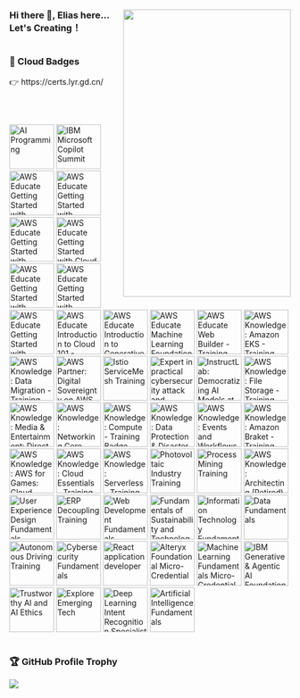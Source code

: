 

<h1 ></h1>

<div>
  <img src="https://cdn.jsdelivr.net/gh/OrekiYuta/OrekiYuta@1.0.1/OrekiYuta.png"  height="515" width="300" align="right">
</div>

### Hi there 👋, Elias here... Let's Creating！

<h1></h1>
<div>
  <h3>🥇 Cloud Badges</h3>
    👉 https://certs.lyr.gd.cn/

<br/><br/>

<!--START_SECTION:badges-->
<a href="https://www.credly.com/badges/34fc424c-5a9d-4072-893f-7248d6fa0ba4" title="AI Programming"><img src="https://images.credly.com/size/80x80/images/21599e82-ce34-4f99-b4b6-612b54376617/blob" alt="AI Programming" width="80" height="80"></a>
<a href="https://www.credly.com/badges/5541fe3f-2038-423b-b95e-837e49dcf71a" title="IBM Microsoft Copilot Summit"><img src="https://images.credly.com/size/80x80/images/8ad28495-0c01-4d78-a15b-1f4639d34445/image.png" alt="IBM Microsoft Copilot Summit" width="80" height="80"></a>
<a href="https://www.credly.com/badges/9f6e4fb1-e351-442d-9945-8a5c8718f8da" title="AWS Educate Getting Started with Compute - Training Badge"><img src="https://images.credly.com/size/80x80/images/7b08cc0e-064b-407d-b70e-323509c3e474/blob" alt="AWS Educate Getting Started with Compute - Training Badge" width="80" height="80"></a>
<a href="https://www.credly.com/badges/c264b4de-13c2-485f-bc4b-c74efde66ea9" title="AWS Educate Getting Started with Networking - Training Badge"><img src="https://images.credly.com/size/80x80/images/f5095707-7683-4886-940c-3e8e4a2085ca/blob" alt="AWS Educate Getting Started with Networking - Training Badge" width="80" height="80"></a>
<a href="https://www.credly.com/badges/156de473-d4b4-47b6-a980-45ff7b369428" title="AWS Educate Getting Started with Storage - Training Badge"><img src="https://images.credly.com/size/80x80/images/3b1b42e6-dfc2-492b-90df-8058096cb93d/blob" alt="AWS Educate Getting Started with Storage - Training Badge" width="80" height="80"></a>
<a href="https://www.credly.com/badges/2fb39b7a-6ba4-4b74-8af8-fb455bef20c3" title="AWS Educate Getting Started with Cloud Ops - Training Badge"><img src="https://images.credly.com/size/80x80/images/4251ab91-6d67-47da-801c-855c0bbc6cc3/blob" alt="AWS Educate Getting Started with Cloud Ops - Training Badge" width="80" height="80"></a>
<a href="https://www.credly.com/badges/ab16d11a-fd47-4a87-a0f0-cf06e7848452" title="AWS Educate Getting Started with Databases - Training Badge"><img src="https://images.credly.com/size/80x80/images/a08cf90b-9838-4f6c-82bd-8db85fb89dd5/blob" alt="AWS Educate Getting Started with Databases - Training Badge" width="80" height="80"></a>
<a href="https://www.credly.com/badges/005775a4-731c-439e-8092-d76da94603a8" title="AWS Educate Getting Started with Security - Training Badge"><img src="https://images.credly.com/size/80x80/images/fc6fa322-80f4-45a5-9def-91e9bcfde837/blob" alt="AWS Educate Getting Started with Security - Training Badge" width="80" height="80"></a>
<a href="https://www.credly.com/badges/03e1a743-d8b0-48d5-ac1f-78f6e328e110" title="AWS Educate Getting Started with Serverless - Training Badge"><img src="https://images.credly.com/size/80x80/images/25108813-2dd7-45f7-8158-65689b8526b5/blob" alt="AWS Educate Getting Started with Serverless - Training Badge" width="80" height="80"></a>
<a href="https://www.credly.com/badges/0f2fecac-eb74-40aa-84f3-0ba9ceaf46a4" title="AWS Educate Introduction to Cloud 101 - Training Badge"><img src="https://images.credly.com/size/80x80/images/e51a8579-188d-4363-8ed1-12ad164ef57b/blob" alt="AWS Educate Introduction to Cloud 101 - Training Badge" width="80" height="80"></a>
<a href="https://www.credly.com/badges/6e29ae35-cbef-47b4-bca7-1df01605b581" title="AWS Educate Introduction to Generative AI - Training Badge"><img src="https://images.credly.com/size/80x80/images/e50c657a-edd9-4c93-b1cf-2b6634b54abf/blob" alt="AWS Educate Introduction to Generative AI - Training Badge" width="80" height="80"></a>
<a href="https://www.credly.com/badges/c48d3ffb-4819-45e7-9be3-95dec0050638" title="AWS Educate Machine Learning Foundations - Training Badge"><img src="https://images.credly.com/size/80x80/images/247efe36-9fa6-4209-ad56-0fd522283872/blob" alt="AWS Educate Machine Learning Foundations - Training Badge" width="80" height="80"></a>
<a href="https://www.credly.com/badges/fc2db2cf-9ece-4505-adea-a276a47fb1d3" title="AWS Educate Web Builder - Training Badge"><img src="https://images.credly.com/size/80x80/images/94eac7af-d49a-4f94-adfa-c4518fd50b91/blob" alt="AWS Educate Web Builder - Training Badge" width="80" height="80"></a>
<a href="https://www.credly.com/badges/42414f83-66a1-4161-a26a-40f0c606ad6e" title="AWS Knowledge: Amazon EKS - Training Badge"><img src="https://images.credly.com/size/80x80/images/f5efafe6-ebdc-485c-9ffa-3a05533e634b/blob" alt="AWS Knowledge: Amazon EKS - Training Badge" width="80" height="80"></a>
<a href="https://www.credly.com/badges/72a4ca95-cb07-4e1c-ba0e-5fb6aef5a04a" title="AWS Knowledge: Data Migration - Training Badge"><img src="https://images.credly.com/size/80x80/images/f9092eff-1951-4b43-901c-d43df9034b22/blob" alt="AWS Knowledge: Data Migration - Training Badge" width="80" height="80"></a>
<a href="https://www.credly.com/badges/feb293d0-1f40-491f-b5ed-5812bb307517" title="AWS Partner: Digital Sovereignty on AWS (Technical) - Training Badge"><img src="https://images.credly.com/size/80x80/images/b107cfba-35ce-4a51-844e-e62e79e9f53b/blob" alt="AWS Partner: Digital Sovereignty on AWS (Technical) - Training Badge" width="80" height="80"></a>
<a href="https://www.credly.com/badges/03d7c8c0-4e55-4c6d-acd8-4b0bb478e219" title="Istio ServiceMesh Training"><img src="https://images.credly.com/size/80x80/images/c4188dcc-9c7e-428c-843d-83ac6cacb44c/blob" alt="Istio ServiceMesh Training" width="80" height="80"></a>
<a href="https://www.credly.com/badges/51241996-ac73-4b68-b74e-17cb1c318856" title="Expert in practical cybersecurity attack and defense"><img src="https://images.credly.com/size/80x80/images/72d23158-7a73-4339-b3f5-db9093b9dc0b/blob" alt="Expert in practical cybersecurity attack and defense" width="80" height="80"></a>
<a href="https://www.credly.com/badges/be1ff749-c8ba-4abc-8958-093555838637" title="InstructLab: Democratizing AI Models at Scale"><img src="https://images.credly.com/size/80x80/images/d739a868-f29a-4754-a49c-cde9ac936ef7/InstructLab_20Democratizing_20AI_20Models_20at_20Scale_20Foundational.png" alt="InstructLab: Democratizing AI Models at Scale" width="80" height="80"></a>
<a href="https://www.credly.com/badges/98f03c36-977e-4adc-8d7c-73be17d23213" title="AWS Knowledge: File Storage - Training Badge"><img src="https://images.credly.com/size/80x80/images/635449f2-3a53-40b3-bf08-5af4fb95df61/blob" alt="AWS Knowledge: File Storage - Training Badge" width="80" height="80"></a>
<a href="https://www.credly.com/badges/7f5e81cd-f4be-4166-919e-6999f9218541" title="AWS Knowledge: Media & Entertainment: Direct-to-Consumer and Broadcast Foundations - Training Badge"><img src="https://images.credly.com/size/80x80/images/59b94f73-1a96-4467-8af9-5771e65932e7/blob" alt="AWS Knowledge: Media & Entertainment: Direct-to-Consumer and Broadcast Foundations - Training Badge" width="80" height="80"></a>
<a href="https://www.credly.com/badges/02e2f6fd-62e6-46e4-a19d-4a9cfe7ffdba" title="AWS Knowledge: Networking Core - Training Badge"><img src="https://images.credly.com/size/80x80/images/e1c202b1-bca1-469a-9149-127b4fe891d7/blob" alt="AWS Knowledge: Networking Core - Training Badge" width="80" height="80"></a>
<a href="https://www.credly.com/badges/3c684f5f-3190-49bc-9fa2-69d38ab2629c" title="AWS Knowledge: Compute - Training Badge"><img src="https://images.credly.com/size/80x80/images/c2d44375-6567-495a-b868-d17828c62872/blob" alt="AWS Knowledge: Compute - Training Badge" width="80" height="80"></a>
<a href="https://www.credly.com/badges/1090a493-6f59-4e38-9fc6-3370573ebcd0" title="AWS Knowledge: Data Protection & Disaster Recovery - Training Badge"><img src="https://images.credly.com/size/80x80/images/94af532a-9586-4cc5-b313-6341d3e5fb89/blob" alt="AWS Knowledge: Data Protection & Disaster Recovery - Training Badge" width="80" height="80"></a>
<a href="https://www.credly.com/badges/304dcaab-aefb-40cd-b898-c2d1c458b9d6" title="AWS Knowledge: Events and Workflows - Training Badge"><img src="https://images.credly.com/size/80x80/images/b6050277-c769-4d17-8c77-3fa963830231/blob" alt="AWS Knowledge: Events and Workflows - Training Badge" width="80" height="80"></a>
<a href="https://www.credly.com/badges/ad250bf8-f809-4d8b-a414-cd4ccdec94d2" title="AWS Knowledge: Amazon Braket - Training Badge"><img src="https://images.credly.com/size/80x80/images/811c6414-b84e-4879-bc5c-863fa62be6aa/blob" alt="AWS Knowledge: Amazon Braket - Training Badge" width="80" height="80"></a>
<a href="https://www.credly.com/badges/7a374012-7b3a-4e9a-a080-78c9ef248f0f" title="AWS Knowledge: AWS for Games: Cloud Game Development - Training Badge"><img src="https://images.credly.com/size/80x80/images/7ad52d33-5620-411e-997a-546b22ed33b7/blob" alt="AWS Knowledge: AWS for Games: Cloud Game Development - Training Badge" width="80" height="80"></a>
<a href="https://www.credly.com/badges/e08ea748-2eb4-463e-98fe-f99b3ee37391" title="AWS Knowledge: Cloud Essentials - Training Badge"><img src="https://images.credly.com/size/80x80/images/7cf036b0-c609-4378-a7be-9969e1dea7ab/blob" alt="AWS Knowledge: Cloud Essentials - Training Badge" width="80" height="80"></a>
<a href="https://www.credly.com/badges/4c5f6a68-ce98-4904-995f-e01dacaa0cce" title="AWS Knowledge: Serverless - Training Badge"><img src="https://images.credly.com/size/80x80/images/0c20a5b7-b4e9-4c2f-8b68-342e00a85e05/blob" alt="AWS Knowledge: Serverless - Training Badge" width="80" height="80"></a>
<a href="https://www.credly.com/badges/338b8e58-77f3-4a77-a057-beded5ed61c8" title="Photovoltaic Industry Training"><img src="https://images.credly.com/size/80x80/images/3084256a-abbf-44f1-a46c-4f081a507595/blob" alt="Photovoltaic Industry Training" width="80" height="80"></a>
<a href="https://www.credly.com/badges/02f4ff40-7c91-4102-a914-d4672a216f1a" title="Process Mining Training"><img src="https://images.credly.com/size/80x80/images/52160d67-744a-4134-b432-62a2ce3d62d7/image.png" alt="Process Mining Training" width="80" height="80"></a>
<a href="https://www.credly.com/badges/cb3e1448-8933-4efe-80ee-13d9e4da8f2b" title="AWS Knowledge: Architecting (Retired)"><img src="https://images.credly.com/size/80x80/images/519a6dba-f145-4c1a-85a2-1d173d6898d9/image.png" alt="AWS Knowledge: Architecting (Retired)" width="80" height="80"></a>
<a href="https://www.credly.com/badges/06bb9fa3-cd04-4865-bb02-6384374eb116" title="User Experience Design Fundamentals"><img src="https://images.credly.com/size/80x80/images/255f1178-a3ba-4738-a494-02b046fbec10/image.png" alt="User Experience Design Fundamentals" width="80" height="80"></a>
<a href="https://www.credly.com/badges/d59349ba-5bf7-432d-b4f4-30db75a67003" title="ERP Decoupling Training"><img src="https://images.credly.com/size/80x80/images/acedf554-8a50-474f-bf99-6a8bd0503662/image.png" alt="ERP Decoupling Training" width="80" height="80"></a>
<a href="https://www.credly.com/badges/371f5ca7-d16e-488b-a34a-a8ae542ccfdf" title="Web Development Fundamentals"><img src="https://images.credly.com/size/80x80/images/0c1c6eed-818c-4f78-bfaa-7ea8704c863a/image.png" alt="Web Development Fundamentals" width="80" height="80"></a>
<a href="https://www.credly.com/badges/3724e0b8-d281-4409-9f84-84aa6211e7d3" title="Fundamentals of Sustainability and Technology"><img src="https://images.credly.com/size/80x80/images/cef0e894-8024-4a89-8337-c7ee295aef19/image.png" alt="Fundamentals of Sustainability and Technology" width="80" height="80"></a>
<a href="https://www.credly.com/badges/69a8555f-69b6-4d67-8e2e-7c27b3124923" title="Information Technology Fundamentals"><img src="https://images.credly.com/size/80x80/images/e807f203-a235-4c69-b9ee-f31bf015af6f/image.png" alt="Information Technology Fundamentals" width="80" height="80"></a>
<a href="https://www.credly.com/badges/73eff7d5-1b95-4842-a785-fdf8b1077c24" title="Data Fundamentals"><img src="https://images.credly.com/size/80x80/images/edaf0f19-2df0-4759-8871-7b1b44687f53/image.png" alt="Data Fundamentals" width="80" height="80"></a>
<a href="https://www.credly.com/badges/4e233d31-f6d3-4aa1-828c-4f1d3655330f" title="Autonomous Driving Training"><img src="https://images.credly.com/size/80x80/images/67696de5-1b7c-415c-8727-a614530d3529/image.png" alt="Autonomous Driving Training" width="80" height="80"></a>
<a href="https://www.credly.com/badges/4bf5ceec-1caf-413e-8f0e-ca59ba2b8c8f" title="Cybersecurity Fundamentals"><img src="https://images.credly.com/size/80x80/images/50b96632-6cbb-40b7-ac0e-b83f49ff7f94/image.png" alt="Cybersecurity Fundamentals" width="80" height="80"></a>
<a href="https://www.credly.com/badges/60d28ba6-8d7d-4acc-a1f5-859a87f4f963" title="React application developer"><img src="https://images.credly.com/size/80x80/images/9ba4cd3c-c714-4e80-9a78-1d3458416ef5/image.png" alt="React application developer" width="80" height="80"></a>
<a href="https://www.credly.com/badges/8ed8265e-ad57-4b41-a7a7-9ea00f6afcaa" title="Alteryx Foundational Micro-Credential"><img src="https://images.credly.com/size/80x80/images/1ec9c0f8-60f4-4c96-8fc8-2442b9022a12/image.png" alt="Alteryx Foundational Micro-Credential" width="80" height="80"></a>
<a href="https://www.credly.com/badges/61085a7b-af10-4c0b-9b63-d02e2fdadaf5" title="Machine Learning Fundamentals Micro-Credential"><img src="https://images.credly.com/size/80x80/images/70b7f41e-7711-426d-8e87-e6a7b14d3790/image.png" alt="Machine Learning Fundamentals Micro-Credential" width="80" height="80"></a>
<a href="https://www.credly.com/badges/3ccbb524-b856-40c6-8cfc-edc684fda6a1" title="IBM Generative & Agentic AI Foundation"><img src="https://images.credly.com/size/80x80/images/80fbf545-db93-4010-a469-7dbc19797a8f/IBM-Generative-and-Agentic-AI-Foundation.png" alt="IBM Generative & Agentic AI Foundation" width="80" height="80"></a>
<a href="https://www.credly.com/badges/8fdb27a9-4bc3-45b9-a499-c26463af8188" title="Trustworthy AI and AI Ethics"><img src="https://images.credly.com/size/80x80/images/f1411598-a6f0-44ed-b2ed-762f9b50639b/Trustworthy-AI-and-AI-Ethics-Foundations.png" alt="Trustworthy AI and AI Ethics" width="80" height="80"></a>
<a href="https://www.credly.com/badges/1b509054-1e8c-427a-808d-8bd33f9f650e" title="Explore Emerging Tech"><img src="https://images.credly.com/size/80x80/images/c6f4a830-11d9-46ba-a061-8ac2e5a099e9/Explore_Emerging_Tech.png" alt="Explore Emerging Tech" width="80" height="80"></a>
<a href="https://www.credly.com/badges/fe24dea8-2c6e-4ce8-a11d-d1fabca3e1a9" title="Deep Learning Intent Recognition Specialist"><img src="https://images.credly.com/size/80x80/images/087d9a9f-ea47-4d95-82fb-adfed803a851/image.png" alt="Deep Learning Intent Recognition Specialist" width="80" height="80"></a>
<a href="https://www.credly.com/badges/df08d1bf-c77d-445c-8c9f-4ea40c578c28" title="Artificial Intelligence Fundamentals"><img src="https://images.credly.com/size/80x80/images/82b908e1-fdcd-4785-9d32-97f11ccbcf08/image.png" alt="Artificial Intelligence Fundamentals" width="80" height="80"></a>
<!--END_SECTION:badges-->
</div>

<h1></h1>
<div>
  <h3>🏆 GitHub Profile Trophy</h3>
  <img src="https://github-profile-trophy.vercel.app/?username=orekiyuta&column=5"/>
</div>
